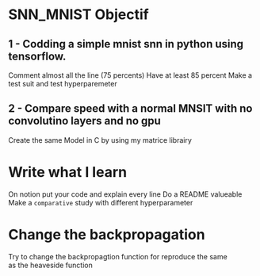 # SNN_MNIST Objectif
## 1 - Codding a simple mnist snn in python using tensorflow.
Comment almost all the line (75 percents)
Have at least 85 percent
Make a test suit and test hyperparemeter

## 2 - Compare speed with a normal MNSIT with no convolutino layers and no gpu
Create the same Model in C by using my matrice librairy

# Write what I learn
On notion put your code and explain every line
Do a README valueable
Make a `comparative` study with different hyperparameter

# Change the backpropagation
Try to change the backpropagtion function for reproduce the same \
as the heaveside function

